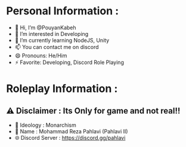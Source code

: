 # Personal Information :
- 👋 Hi, I’m @PouyanKabeh
- 👀 I’m interested in Developing
- 🌱 I’m currently learning NodeJS, Unity
- 📫 You can contact me on discord
- 😄 Pronouns: He/Him
- ⚡ Favorite: Developing, Discord Role Playing

# Roleplay Information :
## ⚠️ Disclaimer : Its Only for game and not real!!
- 🌱 Ideology : Monarchism
- 📛 Name : Mohammad Reza Pahlavi (Pahlavi II)
- 🌐 Discord Server : https://discord.gg/pahlavi
  
